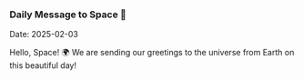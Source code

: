 ### Daily Message to Space 🌌
Date: 2025-02-03

Hello, Space! 🌍 We are sending our greetings to the universe from Earth on this beautiful day!
